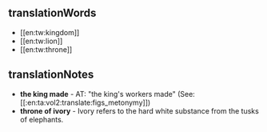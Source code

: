 ## translationWords

* [[en:tw:kingdom]]
* [[en:tw:lion]]
* [[en:tw:throne]]

## translationNotes

* **the king made** - AT: "the king's workers made" (See: [[:en:ta:vol2:translate:figs_metonymy]])
* **throne of ivory** - Ivory refers to the hard white substance from the tusks of elephants.
